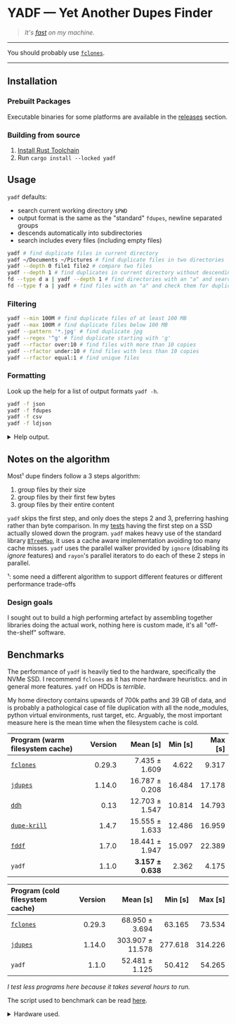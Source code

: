 # YADF — Yet Another Dupes Finder

> _It's [fast](#benchmarks) on my machine._

___

You should probably use [`fclones`][0].

___

## Installation

### Prebuilt Packages

Executable binaries for some platforms are available in the [releases](https://github.com/jRimbault/yadf/releases) section.

### Building from source

1. [Install Rust Toolchain](https://www.rust-lang.org/tools/install)
2. Run `cargo install --locked yadf`

## Usage

`yadf` defaults:

- search current working directory `$PWD`
- output format is the same as the "standard" `fdupes`, newline separated groups
- descends automatically into subdirectories
- search includes every files (including empty files)

```bash
yadf # find duplicate files in current directory
yadf ~/Documents ~/Pictures # find duplicate files in two directories
yadf --depth 0 file1 file2 # compare two files
yadf --depth 1 # find duplicates in current directory without descending
fd --type d a | yadf --depth 1 # find directories with an "a" and search them for duplicates without descending
fd --type f a | yadf # find files with an "a" and check them for duplicates
```

### Filtering

```bash
yadf --min 100M # find duplicate files of at least 100 MB
yadf --max 100M # find duplicate files below 100 MB
yadf --pattern '*.jpg' # find duplicate jpg
yadf --regex '^g' # find duplicate starting with 'g'
yadf --rfactor over:10 # find files with more than 10 copies
yadf --rfactor under:10 # find files with less than 10 copies
yadf --rfactor equal:1 # find unique files
```

### Formatting

Look up the help for a list of output formats `yadf -h`.

```bash
yadf -f json
yadf -f fdupes
yadf -f csv
yadf -f ldjson
```

<details>
  <summary>Help output.</summary>

```
Yet Another Dupes Finder

Usage: yadf [OPTIONS] [PATHS]...

Arguments:
  [PATHS]...  Directories to search

Options:
  -f, --format <FORMAT>        Output format [default: fdupes] [possible values: csv, fdupes, json, json-pretty, ld-json, machine]
  -a, --algorithm <ALGORITHM>  Hashing algorithm [default: ahash] [possible values: ahash, highway, metrohash, seahash, xxhash]
  -n, --no-empty               Excludes empty files
      --min <size>             Minimum file size
      --max <size>             Maximum file size
  -d, --depth <depth>          Maximum recursion depth
  -H, --hard-links             Treat hard links to same file as duplicates
  -R, --regex <REGEX>          Check files with a name matching a Perl-style regex, see: https://docs.rs/regex/1.4.2/regex/index.html#syntax
  -p, --pattern <glob>         Check files with a name matching a glob pattern, see: https://docs.rs/globset/0.4.6/globset/index.html#syntax
  -v, --verbose...             Increase logging verbosity
  -q, --quiet...               Decrease logging verbosity
      --rfactor <RFACTOR>      Replication factor [under|equal|over]:n
  -o, --output <OUTPUT>        Optional output file
  -h, --help                   Print help (see more with '--help')
  -V, --version                Print version

For sizes, K/M/G/T[B|iB] suffixes can be used (case-insensitive).
```

</details>

## Notes on the algorithm

Most¹ dupe finders follow a 3 steps algorithm:

1. group files by their size
2. group files by their first few bytes
3. group files by their entire content

`yadf` skips the first step, and only does the steps 2 and 3, preferring hashing rather than byte comparison. In my [tests][3-steps] having the first step on a SSD actually slowed down the program.
`yadf` makes heavy use of the standard library [`BTreeMap`][btreemap], it uses a cache aware implementation avoiding too many cache misses. `yadf` uses the parallel walker provided by `ignore` (disabling its _ignore_ features) and `rayon`'s parallel iterators to do each of these 2 steps in parallel.

¹: some need a different algorithm to support different features or different performance trade-offs

[btreemap]: https://doc.rust-lang.org/std/collections/struct.BTreeMap.html
[3-steps]: https://github.com/jRimbault/yadf/tree/3-steps
[hashmap]: https://doc.rust-lang.org/std/collections/struct.HashMap.html

### Design goals

I sought out to build a high performing artefact by assembling together libraries doing the actual work, nothing here is custom made, it's all "off-the-shelf" software.

## Benchmarks

The performance of `yadf` is heavily tied to the hardware, specifically the
NVMe SSD. I recommend `fclones` as it has more hardware heuristics. and in general more features. `yadf` on HDDs is _terrible_.

My home directory contains upwards of 700k paths and 39 GB of data, and is probably a pathological case of file duplication with all the node_modules, python virtual environments, rust target, etc. Arguably, the most important measure here is the mean time when the filesystem cache is cold.

| Program (warm filesystem cache) | Version |          Mean [s] |   Min [s] | Max [s] |
| :------------------------------ | ------: | ----------------: | --------: | ------: |
| [`fclones`][0]                  |  0.29.3 | 7.435 ± 1.609 | 4.622 | 9.317 |
| [`jdupes`][1]                   |  1.14.0 | 16.787 ± 0.208 | 16.484 | 17.178 |
| [`ddh`][2]                      |    0.13 | 12.703 ± 1.547 | 10.814 | 14.793 |
| [`dupe-krill`][4]               |   1.4.7 | 15.555 ± 1.633 | 12.486 | 16.959 |
| [`fddf`][5]                     |   1.7.0 | 18.441 ± 1.947 | 15.097 | 22.389 |
| `yadf`                          |   1.1.0 | **3.157 ± 0.638** | 2.362 | 4.175 |

| Program (cold filesystem cache) | Version |          Mean [s] |   Min [s] | Max [s] |
| :------------------------------ | ------: | ----------------: | --------: | ------: |
| [`fclones`][0]                  |  0.29.3 | 68.950 ± 3.694 | 63.165 | 73.534 |
| [`jdupes`][1]                   |  1.14.0 | 303.907 ± 11.578 | 277.618 | 314.226 |
| `yadf`                          |   1.1.0 | 52.481 ± 1.125 | 50.412 | 54.265 |

_I test less programs here because it takes several hours to run._

The script used to benchmark can be read [here](./bench.sh).

[0]: https://github.com/pkolaczk/fclones
[1]: https://github.com/jbruchon/jdupes
[2]: https://github.com/darakian/ddh
[3]: https://github.com/sahib/rmlint
[4]: https://github.com/kornelski/dupe-krill
[5]: https://github.com/birkenfeld/fddf

<details>
    <summary>Hardware used.</summary>

Extract from `neofetch` and `hwinfo --disk`:

- OS: Ubuntu 20.04.1 LTS x86_64
- Host: XPS 15 9570
- Kernel: 5.4.0-42-generic
- CPU: Intel i9-8950HK (12) @ 4.800GHz
- Memory: 4217MiB / 31755MiB
- Disk:
  - model: "SK hynix Disk"
  - driver: "nvme"

</details>

